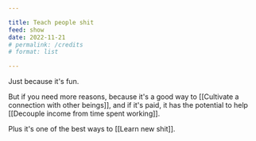 ```yaml
---

title: Teach people shit
feed: show
date: 2022-11-21
# permalink: /credits
# format: list

---
```


Just because it's fun.

But if you need more reasons, because it's a good way to [[Cultivate a connection with other beings]], and if it's paid, it has the potential to help [[Decouple income from time spent working]].

Plus it's one of the best ways to [[Learn new shit]].